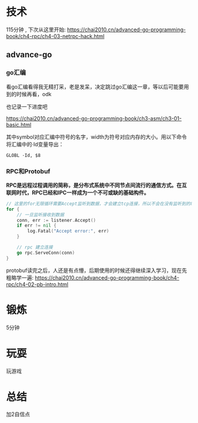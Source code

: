 # 技术
115分钟 , 下次从这里开始: https://chai2010.cn/advanced-go-programming-book/ch4-rpc/ch4-03-netrpc-hack.html
## advance-go
### go汇编
看go汇编看得我无精打采，老是发呆，决定跳过go汇编这一章，等以后可能要用到的时候再看，odk

也记录一下进度吧

https://chai2010.cn/advanced-go-programming-book/ch3-asm/ch3-01-basic.html

其中symbol对应汇编中符号的名字，width为符号对应内存的大小。用以下命令将汇编中的·Id变量导出：

`GLOBL ·Id, $8`

### RPC和Protobuf
**RPC是远程过程调用的简称，是分布式系统中不同节点间流行的通信方式。在互联网时代，RPC已经和IPC一样成为一个不可或缺的基础构件。**

```go
// 这里的for无限循环需要Accept监听到数据，才会建立tcp连接，所以不会在没有监听到的时候无休止建立
for {
    // 一旦监听接收到数据
    conn, err := listener.Accept()
    if err != nil {
        log.Fatal("Accept error:", err)
    }

    // rpc 建立连接
    go rpc.ServeConn(conn)
}
```

protobuf读完之后，人还是有点懵，后期使用的时候还得继续深入学习，现在先粗略学一遍:
https://chai2010.cn/advanced-go-programming-book/ch4-rpc/ch4-02-pb-intro.html

# 锻炼
5分钟

# 玩耍
玩游戏

# 总结
加2自信点